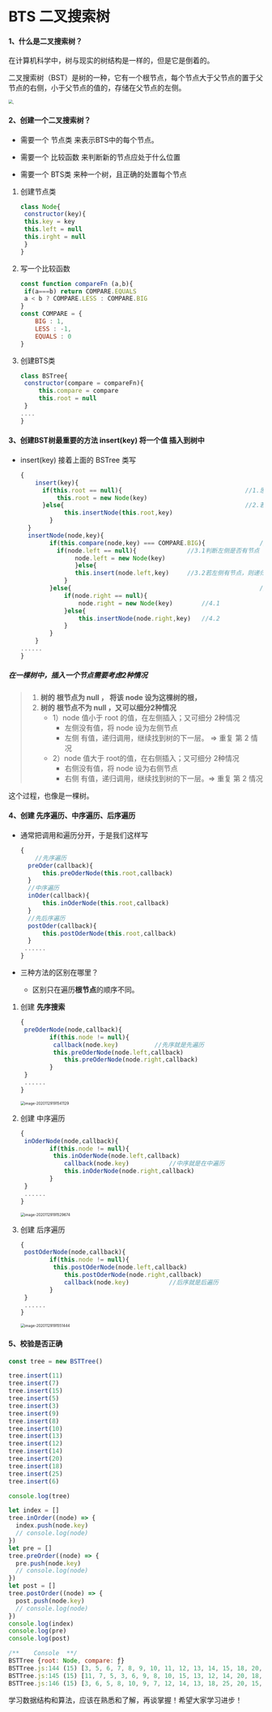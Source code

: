 # BTS 二叉搜索树

#### 1、什么是二叉搜索树？

在计算机科学中，树与现实的树结构是一样的，但是它是倒着的。

​	二叉搜索树（BST）是树的一种，它有一个根节点，每个节点大于父节点的置于父节点的右侧，小于父节点的值的，存储在父节点的左侧。

<img src="C:\Users\raota\AppData\Roaming\Typora\typora-user-images\image-20201129163448874.png" alt="、" style="zoom:50%;" />

#### 2、创建一个二叉搜索树？

- 需要一个 节点类 来表示BTS中的每个节点。

- 需要一个 比较函数 来判断新的节点应处于什么位置

- 需要一个 BTS类 来种一个树，且正确的处置每个节点

1. 创建节点类

   ```js
   class Node{
   	constructor(key){
   	this.key = key
   	this.left = null
   	this.irght = null
   	}
   }
   ```

2. 写一个比较函数

   ```js
   const function compareFn (a,b){
   	if(a===b) return COMPARE.EQUALS
   	a < b ? COMPARE.LESS : COMPARE.BIG
   }
   const COMPARE = {
       BIG : 1, 
       LESS : -1, 
       EQUALS : 0
   }
   ```

3. 创建BTS类

   ```js
   class BSTree{
   	constructor(compare = compareFn){
   		this.compare = compare
   		this.root = null
   	}
   ....
   }
   ```

#### 3、创建BST树最重要的方法 insert(key) 将一个值 插入到树中

- insert(key)  接着上面的 BSTree 类写

  ```js
  {
      insert(key){
  		if(this.root == null){									//1.思路：判断这个树的root节点是否为null
  			this.root = new Node(key)
  		}else{													//2.若不为null，则要为其安排一个正确的位置插入
              this.insertNode(this.root,key)
          }
  	}
  	insertNode(node,key){
          if(this.compare(node,key) === COMPARE.BIG){				//3.思路：若key比node小，key在左侧插入
          	if(node.left == null){				//3.1判断左侧是否有节点
                 node.left = new Node(key)
                 }else{
                 this.insert(node.left,key)		//3.2若左侧有节点，则递归操作，重新找到合适的位置。
              } 
          }else{													//4.反之在右侧插入
              if(node.right == null){
                  node.right = new Node(key)		//4.1
              }else{
                  this.insertNode(node.right,key)	//4.2
              }
          }
      }
  ......
  }
  ```

##### 在一棵树中，插入一个节点需要考虑2种情况

> 1. **树的 根节点为 null ， 将该 node 设为这棵树的根，**
> 2. **树的 根节点不为 null ，又可以细分2种情况**
>    - 1）node 值小于 root 的值，在左侧插入；又可细分 2种情况
>      - 左侧没有值，将 node 设为左侧节点
>      - 左侧    有值，递归调用，继续找到树的下一层。 => 重复 第 2 情况
>    - 2）node 值大于 root的值，在右侧插入；又可细分 2种情况
>      - 右侧没有值，将 node 设为右侧节点
>      - 右侧    有值，递归调用，继续找到树的下一层。=> 重复 第 2 情况

这个过程，也像是一棵树。

#### 4、创建 先序遍历、中序遍历、后序遍历

- 通常把调用和遍历分开，于是我们这样写

  ```js
  {	
      //先序遍历
  	preOder(callback){
  		this.preOderNode(this.root,callback)
  	}
  	//中序遍历
  	inOder(callback){
  		this.inOderNode(this.root,callback)
  	}
  	//先后序遍历
  	postOder(callback){
  		this.postOderNode(this.root,callback)
  	}
   ......
  }
  ```

  

- 三种方法的区别在哪里？
  
  - 区别只在遍历**根节点**的顺序不同。

1. 创建 **先序搜索**

   ```js
   {
   	preOderNode(node,callback){
           if(this.node != null){
   			callback(node.key)			//先序就是先遍历
   			this.preOderNode(node.left,callback)
               this.preOderNode(node.right,callback)
           }
   	}
    ......
   }
   ```

   <img src="C:\Users\raota\AppData\Roaming\Typora\typora-user-images\image-20201129191541129.png" alt="image-20201129191541129" style="zoom:50%;" />

2. 创建 中序遍历

   ```js
   {
   	inOderNode(node,callback){
           if(this.node != null){
   			this.inOderNode(node.left,callback)
               callback(node.key)			//中序就是在中遍历
               this.inOderNode(node.right,callback)
           }
   	}
    ......
   }
   ```

   <img src="C:\Users\raota\AppData\Roaming\Typora\typora-user-images\image-20201129191529674.png" alt="image-20201129191529674" style="zoom:50%;" />

3. 创建 后序遍历

   ```js
   {
   	postOderNode(node,callback){
           if(this.node != null){
   			this.postOderNode(node.left,callback)
               this.postOderNode(node.right,callback)
               callback(node.key)			//后序就是后遍历
           }
   	}
    ......
   }
   ```

   <img src="C:\Users\raota\AppData\Roaming\Typora\typora-user-images\image-20201129191551444.png" alt="image-20201129191551444" style="zoom:50%;" />

#### 5、校验是否正确

```js
const tree = new BSTTree()

tree.insert(11)
tree.insert(7)
tree.insert(15)
tree.insert(5)
tree.insert(3)
tree.insert(9)
tree.insert(8)
tree.insert(10)
tree.insert(13)
tree.insert(12)
tree.insert(14)
tree.insert(20)
tree.insert(18)
tree.insert(25)
tree.insert(6)

console.log(tree)

let index = []
tree.inOrder((node) => {
  index.push(node.key)
  // console.log(node)
})
let pre = []
tree.preOrder((node) => {
  pre.push(node.key)
  // console.log(node)
})
let post = []
tree.postOrder((node) => {
  post.push(node.key)
  // console.log(node)
})
console.log(index)
console.log(pre)
console.log(post)

/**    Console  **/ 
BSTTree {root: Node, compare: ƒ}
BSTTree.js:144 (15) [3, 5, 6, 7, 8, 9, 10, 11, 12, 13, 14, 15, 18, 20, 25]
BSTTree.js:145 (15) [11, 7, 5, 3, 6, 9, 8, 10, 15, 13, 12, 14, 20, 18, 25]
BSTTree.js:146 (15) [3, 6, 5, 8, 10, 9, 7, 12, 14, 13, 18, 25, 20, 15, 11]
```



学习数据结构和算法，应该在熟悉和了解，再谈掌握！希望大家学习进步！